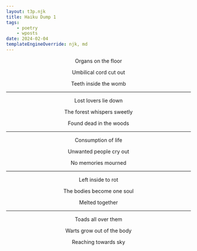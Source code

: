 ```yaml
---
layout: t3p.njk
title: Haiku Dump 1
tags:
    - poetry
    - wposts
date: 2024-02-04
templateEngineOverride: njk, md
---
```


<style>
   p{
    text-align: center;
   }

   h2{
    text-align: center;
   }
</style>

Organs on the floor

Umbilical cord cut out

Teeth inside the womb

---

Lost lovers lie down

The forest whispers sweetly

Found dead in the woods

---

Consumption of life 

Unwanted people cry out

No memories mourned

---

Left inside to rot 

The bodies become one soul 

Melted together

---

Toads all over them   

Warts grow out of the body   

Reaching towards sky